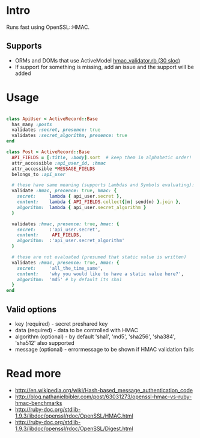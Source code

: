 Intro
=====
Runs fast using OpenSSL::HMAC.

Supports
--------
* ORMs and DOMs that use ActiveModel [hmac_validator.rb (30 sloc)](https://github.com/tione/rails_validations_hmac/blob/master/lib/rails_validations_hmac/support/active_model/validations/hmac_validator.rb)
* If support for something is missing, add an issue and the support will be added

Usage
=====
```ruby

class ApiUser < ActiveRecord::Base
  has_many :posts
  validates :secret, presence: true
  validates :secret_algorithm, presence: true
end

class Post < ActiveRecord::Base
  API_FIELDS = [:title, :body].sort  # keep them in alphabetic order!
  attr_accessible :api_user_id, :hmac
  attr_accessible *MESSAGE_FIELDS
  belongs_to :api_user

  # these have same meaning (supports Lambdas and Symbols evaluating):
  validate :hmac, precence: true, hmac: {
    secret:     lambda { api_user.secret },
    content:    lambda { API_FIELDS.collect{|m| send(m) }.join },
    algorithm:  lambda { api_user.secret_algorithm }
  }

  validates :hmac, presence: true, hmac: {
    secret:     :'api_user.secret',
    content:     API_FIELDS,
    algorithm:  :'api_user.secret_algorithm'
  }

  # these are not evaluated (presumed that static value is written)
  validates :hmac, presence: true, hmac: {
    secret:     'all_the_time_same',
    content:    'why you would like to have a static value here?',
    algorithm:  'md5' # by default its sha1
  }
end
```

Valid options
-------------
* key (required) - secret preshared key
* data (required) - data to be controlled with HMAC
* algorithm (optional) -  by default 'sha1', 'md5', 'sha256', 'sha384', 'sha512' also supported
* message (optional) - errormessage to be shown if HMAC validation fails


Read more
=========
* http://en.wikipedia.org/wiki/Hash-based_message_authentication_code
* http://blog.nathanielbibler.com/post/63031273/openssl-hmac-vs-ruby-hmac-benchmarks
* http://ruby-doc.org/stdlib-1.9.3/libdoc/openssl/rdoc/OpenSSL/HMAC.html
* http://ruby-doc.org/stdlib-1.9.3/libdoc/openssl/rdoc/OpenSSL/Digest.html
